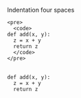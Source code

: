 Indentation four spaces

```
<pre>
  <code>
def add(x, y):
  z = x + y
  return z
  </code>
</pre>
```

<pre>
  <code>
def add(x, y):
  z = x + y
  return z
  </code>
</pre>

